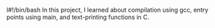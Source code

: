 I#!/bin/bash
In this project, I learned about compilation using gcc, entry points using main, and text-printing functions in C.
